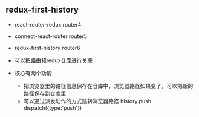 ## redux-first-history
- react-router-redux router4
- connect-react-router router5
- redux-first-history router6

- 可以把路由和redux仓库进行关联
- 核心有两个功能
  - 把浏览器里的路径信息保存在仓库中，浏览器路径如果变了，可以把新的路径保存到仓库里
  - 可以通过派发动作的方式跳转浏览器路径 history.push  dispatch({type:'push'})
